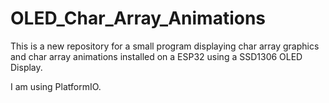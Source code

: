 # OLED_Char_Array_Animations
This is a new repository for a small program 
displaying char array graphics and char array animations
installed on a ESP32 using a SSD1306 OLED Display.

I am using PlatformIO.
